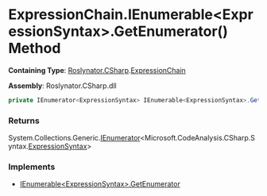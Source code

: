 # ExpressionChain\.IEnumerable\<ExpressionSyntax>\.GetEnumerator\(\) Method

**Containing Type**: [Roslynator.CSharp](../../README.md)\.[ExpressionChain](../README.md)

**Assembly**: Roslynator\.CSharp\.dll

```csharp
private IEnumerator<ExpressionSyntax> IEnumerable<ExpressionSyntax>.GetEnumerator()
```

### Returns

System\.Collections\.Generic\.[IEnumerator](https://docs.microsoft.com/en-us/dotnet/api/system.collections.generic.ienumerator-1)\<Microsoft\.CodeAnalysis\.CSharp\.Syntax\.[ExpressionSyntax](https://docs.microsoft.com/en-us/dotnet/api/microsoft.codeanalysis.csharp.syntax.expressionsyntax)>

### Implements

* [IEnumerable\<ExpressionSyntax>.GetEnumerator](https://docs.microsoft.com/en-us/dotnet/api/system.collections.generic.ienumerable-1.getenumerator)
